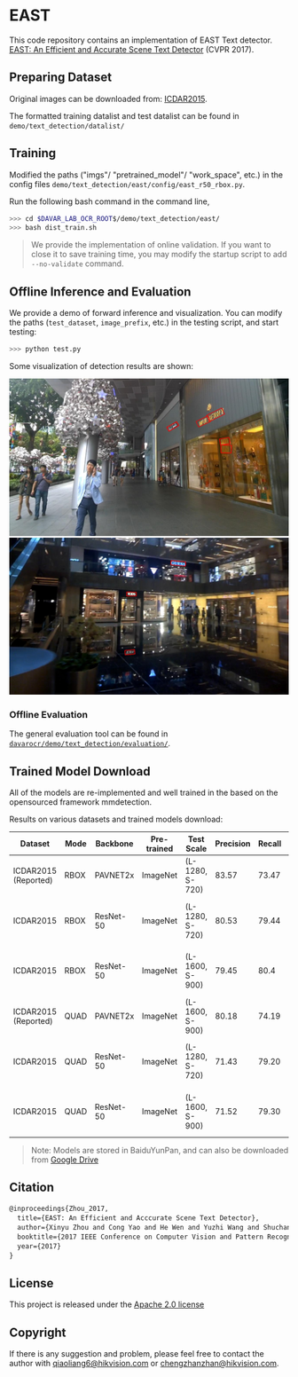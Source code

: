 # EAST

This code repository contains an implementation of EAST Text detector. [EAST: An Efficient and Accurate Scene Text Detector](https://arxiv.org/pdf/1704.03155v2.pdf) (CVPR 2017).

## Preparing Dataset
Original images can be downloaded from: [ICDAR2015](https://github.com/?ch=4).

The formatted training datalist and test datalist can be found in `demo/text_detection/datalist/`

## Training
Modified the paths ("imgs"/ "pretrained_model"/ "work_space", etc.) in the config files `demo/text_detection/east/config/east_r50_rbox.py`.

Run the following bash command in the command line,
``` bash
>>> cd $DAVAR_LAB_OCR_ROOT$/demo/text_detection/east/
>>> bash dist_train.sh
```

> We provide the implementation of online validation. If you want to close it to save training time, you may modify the startup script to add `--no-validate` command.

## Offline Inference and Evaluation
We provide a demo of forward inference and visualization. You can modify the paths (`test_dataset`, `image_prefix`, etc.) in the testing script, and start testing:
``` bash
>>> python test.py 
```
Some visualization of detection results are shown:

![./vis/img628.jpg](./vis/img_357.jpg)
![./vis/img1099.jpg](./vis/img_336.jpg)

### Offline Evaluation

The general evaluation tool can be found in [`davarocr/demo/text_detection/evaluation/`](../evalution/).

## Trained Model Download
All of the models are re-implemented and well trained in the based on the opensourced framework mmdetection.

Results on various datasets and trained models download:

|   Dataset      | Mode       | Backbone  | Pre-trained |Test Scale| Precision | Recall | Hmean | Links               |
| ---------------|--------    |---------- | ---------- | ----     |--------- | ------ | ----- | ------------------- |
| ICDAR2015 (Reported)     | RBOX    | PAVNET2x |  ImageNet    | (L-1280, S-720) |  83.57    | 73.47  | 78.20 | -        |
| ICDAR2015      | RBOX    | ResNet-50 |  ImageNet    | (L-1280, S-720) |  80.53    | 79.44  | 79.98 | [config](config/east_r50_rbox.py), [pth](https://pan.baidu.com/s/1uAaXN6iCVfIKniJPID6K5Q ) (Access Code: lgu5 )         |
| ICDAR2015      | RBOX    | ResNet-50 |  ImageNet    | (L-1600, S-900) |  79.45    | 80.4  | 79.92 | [config](config/east_r50_rbox.py), [pth](https://pan.baidu.com/s/1uAaXN6iCVfIKniJPID6K5Q ) (Access Code: lgu5 )         |
| ICDAR2015  (Reported)    | QUAD    | PAVNET2x |  ImageNet    | (L-1600, S-900) |  80.18    | 74.19  | 77.07 |  -       |
| ICDAR2015      | QUAD    | ResNet-50 |  ImageNet    | (L-1280, S-720) |  71.43   | 79.20  | 75.11 | [config](config/east_r50_quad.py), [pth](https://pan.baidu.com/s/1uAaXN6iCVfIKniJPID6K5Q ) (Access Code: lgu5 )         |
| ICDAR2015      | QUAD    | ResNet-50 |  ImageNet    | (L-1600, S-900) |  71.52   | 79.30  | 75.21 | [config](config/east_r50_quad.py), [pth](https://pan.baidu.com/s/1uAaXN6iCVfIKniJPID6K5Q ) (Access Code: lgu5 )         |

> Note: Models are stored in BaiduYunPan, and can also be downloaded from [Google Drive](https://drive.google.com/drive/folders/1dWZN2uMKMgJalHcBHWvpAuku1eyXq-Jj?usp=sharing)

## Citation

``` markdown
@inproceedings{Zhou_2017,
  title={EAST: An Efficient and Acccurate Scene Text Detector},
  author={Xinyu Zhou and Cong Yao and He Wen and Yuzhi Wang and Shuchang Zhou and Weiran He and Jiajun Liang},
  booktitle={2017 IEEE Conference on Computer Vision and Pattern Recognition (CVPR)},
  year={2017}
}
```

## License
This project is released under the [Apache 2.0 license](../../../davar_ocr/LICENSE)

## Copyright
If there is any suggestion and problem, please feel free to contact the author with qiaoliang6@hikvision.com or chengzhanzhan@hikvision.com.
